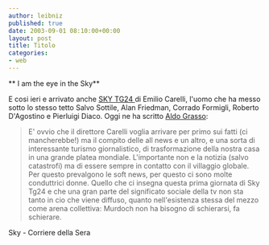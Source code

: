 ```yaml
---
author: leibniz
published: true
date: 2003-09-01 08:10:00+00:00
layout: post
title: Titolo
categories:
- web
---
```


   **   I am the eye in the Sky**

E cosi ieri e arrivato anche  [ SKY TG24 ](http://www.skytv.it/_TVCards/_News/skytg24_news.htm?Liv=2&Pos=2#)di Emilio Carelli, l'uomo che ha messo sotto lo stesso tetto Salvo Sottile, Alan Friedman, Corrado Formigli, Roberto D'Agostino e Pierluigi Diaco. Oggi ne ha scritto  [ Aldo Grasso](http://www.corriere.it/edicola/index.jsp?path=POLITICA&doc=GRASSO): 

>  
> 
> E' ovvio che il direttore Carelli voglia arrivare per primo sui fatti (ci mancherebbe!) ma il compito delle all news e un altro, e una sorta di interessante turismo giornalistico, di trasformazione della nostra casa in una grande platea mondiale. L'importante non e la notizia (salvo catastrofi) ma di essere sempre in contatto con il villaggio globale. Per questo prevalgono le soft news, per questo ci sono molte conduttrici donne. Quello che ci insegna questa prima giornata di Sky Tg24 e che una gran parte del significato sociale della tv non sta tanto in cio che viene diffuso, quanto nell'esistenza stessa del mezzo come arena collettiva: Murdoch non ha bisogno di schierarsi, fa schierare. 

Sky - Corriere della Sera
